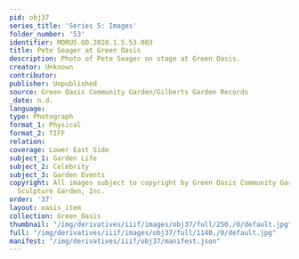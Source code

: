```yaml
---
pid: obj37
series_title: 'Series 5: Images'
folder_number: '53'
identifier: MORUS.GO.2020.1.5.53.003
title: Pete Seager at Green Oasis
description: Photo of Pete Seager on stage at Green Oasis.
creator: Unknown
contributor:
publisher: Unpublished
source: Green Oasis Community Garden/Gilberts Garden Records
_date: n.d.
language:
type: Photograph
format_1: Physical
format_2: TIFF
relation:
coverage: Lower East Side
subject_1: Garden Life
subject_2: Celebrity
subject_3: Garden Events
copyright: All images subject to copyright by Green Oasis Community Garden/Gilberts
  Sculpture Garden, Inc.
order: '37'
layout: oasis_item
collection: Green_Oasis
thumbnail: "/img/derivatives/iiif/images/obj37/full/250,/0/default.jpg"
full: "/img/derivatives/iiif/images/obj37/full/1140,/0/default.jpg"
manifest: "/img/derivatives/iiif/obj37/manifest.json"
---
```

